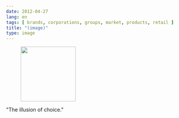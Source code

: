 ```yaml
---
date: 2012-04-27
lang: en
tags: [ brands, corporations, groups, market, products, retail ]
title: "(image)"
type: image
---
```


<figure>
<a
href="https://hugo.ferreira.cc/the-illusion-of-choice/attachment/779/"
rel="attachment"><img
src="/wp-content/uploads/2012/04/tumblr_m34trfMzv91qz82meo1_1280-150x150.png"
width="150" height="150" /></a></figure>

"The illusion of choice."

